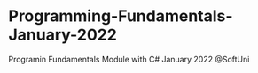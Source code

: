 # Programming-Fundamentals-January-2022
Programin Fundamentals Module with C# January 2022 @SoftUni
